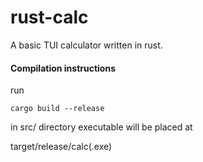 # rust-calc
A basic TUI calculator written in rust.

#### Compilation instructions
 
run
```
cargo build --release
```
in src/ directory
executable will be placed at 

target/release/calc(.exe)
